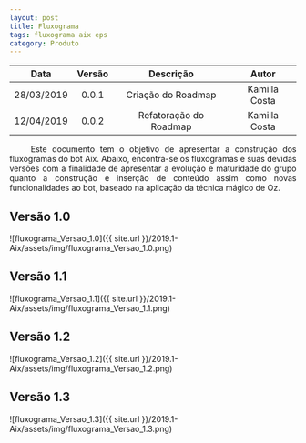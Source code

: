 ```yaml
---
layout: post
title: Fluxograma
tags: fluxograma aix eps
category: Produto
---
```

| Data       | Versão | Descrição                                   | Autor            |
| :--------: | :----: | :-----------------------------------------: | :--------------: |
| 28/03/2019 | 0.0.1  | Criação do Roadmap                  | Kamilla Costa    |
| 12/04/2019 | 0.0.2  | Refatoração do Roadmap                  | Kamilla Costa    |

<p align="justify">&emsp;&emsp; Este documento tem o objetivo de apresentar a construção dos fluxogramas do bot Aix. Abaixo, encontra-se os fluxogramas e suas devidas versões com a finalidade de apresentar a evolução e maturidade do grupo quanto a construção e inserção de conteúdo assim como novas funcionalidades ao bot, baseado na aplicação da técnica mágico de Oz.</p>
<!--more-->

## Versão 1.0

![fluxograma_Versao_1.0]({{ site.url }}/2019.1-Aix/assets/img/fluxograma_Versao_1.0.png)

## Versão 1.1

![fluxograma_Versao_1.1]({{ site.url }}/2019.1-Aix/assets/img/fluxograma_Versao_1.1.png)

## Versão 1.2

![fluxograma_Versao_1.2]({{ site.url }}/2019.1-Aix/assets/img/fluxograma_Versao_1.2.png)

## Versão 1.3

![fluxograma_Versao_1.3]({{ site.url }}/2019.1-Aix/assets/img/fluxograma_Versao_1.3.png)